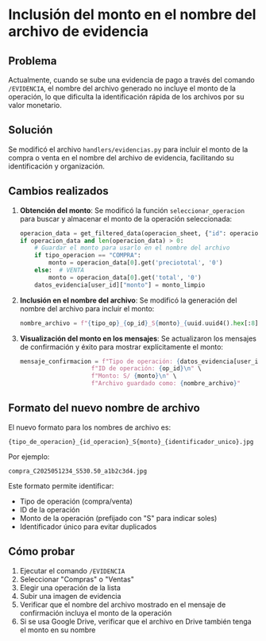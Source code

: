 # Inclusión del monto en el nombre del archivo de evidencia

## Problema
Actualmente, cuando se sube una evidencia de pago a través del comando `/EVIDENCIA`, el nombre del archivo generado no incluye el monto de la operación, lo que dificulta la identificación rápida de los archivos por su valor monetario.

## Solución
Se modificó el archivo `handlers/evidencias.py` para incluir el monto de la compra o venta en el nombre del archivo de evidencia, facilitando su identificación y organización.

## Cambios realizados

1. **Obtención del monto**: Se modificó la función `seleccionar_operacion` para buscar y almacenar el monto de la operación seleccionada:
   ```python
   operacion_data = get_filtered_data(operacion_sheet, {"id": operacion_id})
   if operacion_data and len(operacion_data) > 0:
       # Guardar el monto para usarlo en el nombre del archivo
       if tipo_operacion == "COMPRA":
           monto = operacion_data[0].get('preciototal', '0')
       else:  # VENTA
           monto = operacion_data[0].get('total', '0')
       datos_evidencia[user_id]["monto"] = monto_limpio
   ```

2. **Inclusión en el nombre del archivo**: Se modificó la generación del nombre del archivo para incluir el monto:
   ```python
   nombre_archivo = f"{tipo_op}_{op_id}_S{monto}_{uuid.uuid4().hex[:8]}.jpg"
   ```

3. **Visualización del monto en los mensajes**: Se actualizaron los mensajes de confirmación y éxito para mostrar explícitamente el monto:
   ```python
   mensaje_confirmacion = f"Tipo de operación: {datos_evidencia[user_id]['tipo_operacion']}\n" \
                       f"ID de operación: {op_id}\n" \
                       f"Monto: S/ {monto}\n" \
                       f"Archivo guardado como: {nombre_archivo}"
   ```

## Formato del nuevo nombre de archivo
El nuevo formato para los nombres de archivo es:
```
{tipo_de_operacion}_{id_operacion}_S{monto}_{identificador_unico}.jpg
```

Por ejemplo:
```
compra_C2025051234_S530.50_a1b2c3d4.jpg
```

Este formato permite identificar:
- Tipo de operación (compra/venta)
- ID de la operación
- Monto de la operación (prefijado con "S" para indicar soles)
- Identificador único para evitar duplicados

## Cómo probar
1. Ejecutar el comando `/EVIDENCIA`
2. Seleccionar "Compras" o "Ventas"
3. Elegir una operación de la lista
4. Subir una imagen de evidencia
5. Verificar que el nombre del archivo mostrado en el mensaje de confirmación incluya el monto de la operación
6. Si se usa Google Drive, verificar que el archivo en Drive también tenga el monto en su nombre

